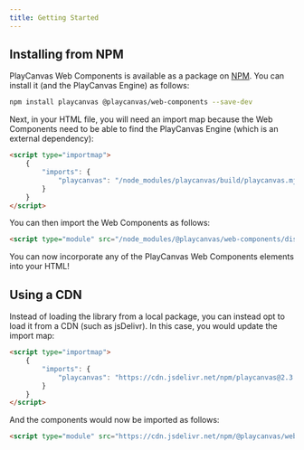 ```yaml
---
title: Getting Started
---
```


## Installing from NPM

PlayCanvas Web Components is available as a package on [NPM](https://www.npmjs.com/package/@playcanvas/web-components).
You can install it (and the PlayCanvas Engine) as follows:

```bash
npm install playcanvas @playcanvas/web-components --save-dev
```

Next, in your HTML file, you will need an import map because the Web Components need to be able to find the PlayCanvas Engine (which is an external dependency):

```html
<script type="importmap">
    {
        "imports": {
            "playcanvas": "/node_modules/playcanvas/build/playcanvas.mjs"
        }
    }
</script>
```

You can then import the Web Components as follows:

```html
<script type="module" src="/node_modules/@playcanvas/web-components/dist/pwc.mjs"></script>
```

You can now incorporate any of the PlayCanvas Web Components elements into your HTML!

## Using a CDN

Instead of loading the library from a local package, you can instead opt to load it from a CDN (such as jsDelivr). In this case, you would update the import map:

```html
<script type="importmap">
    {
        "imports": {
            "playcanvas": "https://cdn.jsdelivr.net/npm/playcanvas@2.3.3/build/playcanvas.mjs"
        }
    }
</script>
```

And the components would now be imported as follows:

```html
<script type="module" src="https://cdn.jsdelivr.net/npm/@playcanvas/web-components@0.1.11/dist/pwc.mjs"></script>
```
